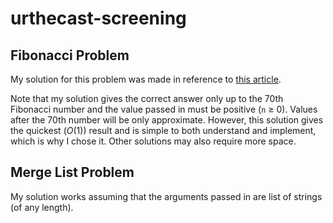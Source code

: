# urthecast-screening

## Fibonacci Problem

My solution for this problem was made in reference to [this article](https://medium.com/cantors-paradise/deriving-and-understanding-binets-formula-for-the-fibonacci-sequence-4cc2693838b0).

Note that my solution gives the correct answer only up to the 70th Fibonacci number and the value
passed in must be positive (`n` $\geq$ 0). Values after the 70th number will be only approximate. However, this solution gives the quickest ($O(1)$) result and is simple to both understand and implement, which is why I chose it. Other solutions may also require more space.

## Merge List Problem

My solution works assuming that the arguments passed in are list of strings (of any length).
